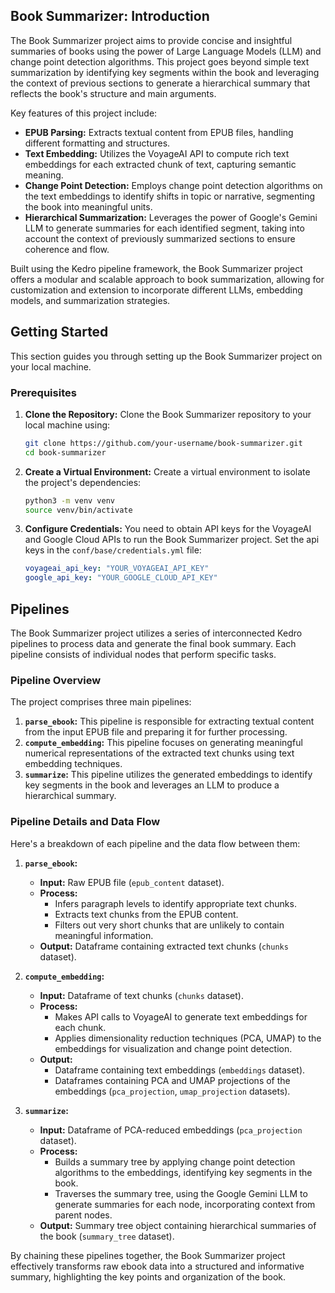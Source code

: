 ## Book Summarizer: Introduction

The Book Summarizer project aims to provide concise and insightful summaries of books using the power of Large Language Models (LLM) and change point detection algorithms.  This project goes beyond simple text summarization by identifying key segments within the book and leveraging the context of previous sections to generate a hierarchical summary that reflects the book's structure and main arguments.

Key features of this project include:

* **EPUB Parsing:** Extracts textual content from EPUB files, handling different formatting and structures.
* **Text Embedding:** Utilizes the VoyageAI API to compute rich text embeddings for each extracted chunk of text, capturing semantic meaning.
* **Change Point Detection:** Employs change point detection algorithms on the text embeddings to identify shifts in topic or narrative, segmenting the book into meaningful units.
* **Hierarchical Summarization:** Leverages the power of Google's Gemini LLM to generate summaries for each identified segment, taking into account the context of previously summarized sections to ensure coherence and flow.

Built using the Kedro pipeline framework, the Book Summarizer project offers a modular and scalable approach to book summarization, allowing for customization and extension to incorporate different LLMs, embedding models, and summarization strategies.

## Getting Started

This section guides you through setting up the Book Summarizer project on your local machine.

### Prerequisites


1. **Clone the Repository:** Clone the Book Summarizer repository to your local machine using:

   ```bash
   git clone https://github.com/your-username/book-summarizer.git
   cd book-summarizer
   ```

2. **Create a Virtual Environment:** Create a virtual environment to isolate the project's dependencies:

    ```bash
    python3 -m venv venv
    source venv/bin/activate
    ```

3. **Configure Credentials:**
    You need to obtain API keys for the VoyageAI and Google Cloud APIs to run the Book Summarizer project.
    Set the api keys in the `conf/base/credentials.yml` file:

   ```yaml
   voyageai_api_key: "YOUR_VOYAGEAI_API_KEY"
   google_api_key: "YOUR_GOOGLE_CLOUD_API_KEY"
   ```

## Pipelines

The Book Summarizer project utilizes a series of interconnected Kedro pipelines to process data and generate the final book summary. Each pipeline consists of individual nodes that perform specific tasks.

### Pipeline Overview

The project comprises three main pipelines:

1. **`parse_ebook`:** This pipeline is responsible for extracting textual content from the input EPUB file and preparing it for further processing.
2. **`compute_embedding`:** This pipeline focuses on generating meaningful numerical representations of the extracted text chunks using text embedding techniques.
3. **`summarize`:** This pipeline utilizes the generated embeddings to identify key segments in the book and leverages an LLM to produce a hierarchical summary.

### Pipeline Details and Data Flow

Here's a breakdown of each pipeline and the data flow between them:

1. **`parse_ebook`:**
    * **Input:** Raw EPUB file (`epub_content` dataset).
    * **Process:**
        * Infers paragraph levels to identify appropriate text chunks.
        * Extracts text chunks from the EPUB content.
        * Filters out very short chunks that are unlikely to contain meaningful information.
    * **Output:** Dataframe containing extracted text chunks (`chunks` dataset).

2. **`compute_embedding`:**
    * **Input:** Dataframe of text chunks (`chunks` dataset).
    * **Process:**
        * Makes API calls to VoyageAI to generate text embeddings for each chunk.
        * Applies dimensionality reduction techniques (PCA, UMAP) to the embeddings for visualization and change point detection.
    * **Output:** 
        * Dataframe containing text embeddings (`embeddings` dataset).
        * Dataframes containing PCA and UMAP projections of the embeddings (`pca_projection`, `umap_projection` datasets).

3. **`summarize`:**
    * **Input:** Dataframe of PCA-reduced embeddings (`pca_projection` dataset).
    * **Process:**
        * Builds a summary tree by applying change point detection algorithms to the embeddings, identifying key segments in the book.
        * Traverses the summary tree, using the Google Gemini LLM to generate summaries for each node, incorporating context from parent nodes.
    * **Output:** Summary tree object containing hierarchical summaries of the book (`summary_tree` dataset).

By chaining these pipelines together, the Book Summarizer project effectively transforms raw ebook data into a structured and informative summary, highlighting the key points and organization of the book.